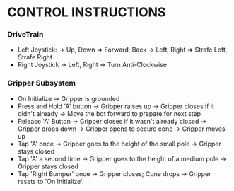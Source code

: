 # CONTROL INSTRUCTIONS

### DriveTrain
- Left Joystick:
  -> Up, Down => Forward, Back
  -> Left, Right => Strafe Left, Strafe Right
- Right Joystick
  -> Left, Right => Turn Anti-Clockwise

### Gripper Subsystem
- On Initialize
  -> Gripper is grounded
- Press and Hold 'A' button
  -> Gripper raises up
  -> Gripper closes if it didn't already
  -> Move the bot forward to prepare for next step
- Release 'A' Button
  -> Gripper closes if it wasn't already closed
  -> Gripper drops down
  -> Gripper opens to secure cone
  -> Gripper moves up
- Tap 'A' once
  -> Gripper goes to the height of the small pole
  -> Gripper stays closed 
- Tap 'A' a second time
  -> Gripper goes to the height of a medium pole
  -> Gripper stays closed 
- Tap 'Right Bumper' once
  -> Gripper closes; Cone drops
  -> Gripper resets to 'On Initialize'. 